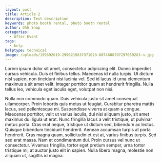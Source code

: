 ```yaml
---
layout: post
title: Article 2
description: Test description
keywords: photo booth rental, photo booth rental
author: Ohh Snap
categories:
  - After Event
tags:
  - help
helptype: technical
image: /uploads/159692619-2990219837971023-6874608797297059283-n.jpg
---
```

Lorem ipsum dolor sit amet, consectetur adipiscing elit. Donec imperdiet cursus vehicula. Duis et finibus tellus. Maecenas id nulla turpis. Ut dictum nisl sapien, non tincidunt nisi lacinia vel. Sed id lacus id urna elementum maximus a sit amet velit. Integer porttitor quam at hendrerit fringilla. Nulla tellus leo, vehicula eget iaculis eget, volutpat non nisi.

Nulla non commodo quam. Duis vehicula justo sit amet consequat ullamcorper. Proin lobortis quis metus ut feugiat. Curabitur pharetra mattis lacus, sed pellentesque mi. Suspendisse viverra at quam a congue. Maecenas porttitor, velit ut varius iaculis, dui nisi aliquam justo, sit amet maximus dui ligula ut erat. Nunc fringilla lacus a velit tristique, ut pulvinar metus porta. Cras erat neque, tristique ut dictum sed, bibendum ac lectus. Quisque bibendum tincidunt hendrerit. Aenean accumsan turpis at porta hendrerit. Cras magna quam, sollicitudin et est at, varius finibus turpis. Sed sed erat massa. Nam et condimentum dui. Proin cursus vel nunc ut consectetur. Vivamus fringilla, tortor eget pretium semper, urna tortor tristique mi, at auctor justo elit in sapien. Nulla libero magna, molestie non aliquam ut, sagittis id magna.